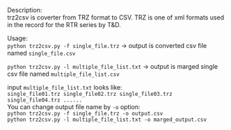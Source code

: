
Description:  
  trz2csv is coverter from TRZ format to CSV.
  TRZ is one of xml formats used in the record for 
  the RTR series by T&D.
  
Usage:  
  `python trz2csv.py -f single_file.trz`
    -> output is converted csv file named `single_file.csv`
    
  `python trz2csv.py -l multiple_file_list.txt`
    -> output is marged single csv file named `multiple_file_list.csv`
    
  input `multiple_file_list.txt` looks like:  
    ```
    single_file01.trz
    single_file02.trz
    single_file03.trz
    single_file04.trz
    ......
    ```   
  You can change output file name by `-o` option:  
    `python trz2csv.py -f single_file.trz -o output.csv`  
    `python trz2csv.py -l multiple_file_list.txt -o marged_output.csv`  
    
